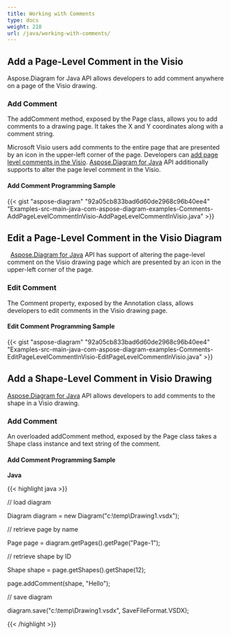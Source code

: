 ```yaml
---
title: Working with Comments
type: docs
weight: 210
url: /java/working-with-comments/
---
```


## **Add a Page-Level Comment in the Visio**
Aspose.Diagram for Java API allows developers to add comment anywhere on a page of the Visio drawing.
### **Add Comment**
The addComment method, exposed by the Page class, allows you to add comments to a drawing page. It takes the X and Y coordinates along with a comment string.

Microsoft Visio users add comments to the entire page that are presented by an icon in the upper-left corner of the page. Developers can [add page level comments in the Visio](). [Aspose.Diagram for Java](https://products.aspose.com/diagram/java) API additionally supports to alter the page level comment in the Visio.
#### **Add Comment Programming Sample**
{{< gist "aspose-diagram" "92a05cb833bad6d60de2968c96b40ee4" "Examples-src-main-java-com-aspose-diagram-examples-Comments-AddPageLevelCommentInVisio-AddPageLevelCommentInVisio.java" >}}
## **Edit a Page-Level Comment in the Visio Diagram**
` `[Aspose.Diagram for Java](https://products.aspose.com/diagram/java) API has support of altering the page-level comment on the Visio drawing page which are presented by an icon in the upper-left corner of the page. 
### **Edit Comment**
The Comment property, exposed by the Annotation class, allows developers to edit comments in the Visio drawing page.
#### **Edit Comment Programming Sample**
{{< gist "aspose-diagram" "92a05cb833bad6d60de2968c96b40ee4" "Examples-src-main-java-com-aspose-diagram-examples-Comments-EditPageLevelCommentInVisio-EditPageLevelCommentInVisio.java" >}}
## **Add a Shape-Level Comment in Visio Drawing**
[Aspose.Diagram for Java](https://products.aspose.com/diagram/java) API allows developers to add comments to the shape in a Visio drawing.
### **Add Comment**
An overloaded addComment method, exposed by the Page class takes a Shape class instance and text string of the comment.
#### **Add Comment Programming Sample**
**Java**

{{< highlight java >}}

 // load diagram

Diagram diagram = new Diagram("c:\\temp\\Drawing1.vsdx");

// retrieve page by name

Page page = diagram.getPages().getPage("Page-1");

// retrieve shape by ID

Shape shape = page.getShapes().getShape(12);

page.addComment(shape, "Hello");

// save diagram

diagram.save("c:\\temp\\Drawing1.vsdx", SaveFileFormat.VSDX);

{{< /highlight >}}
